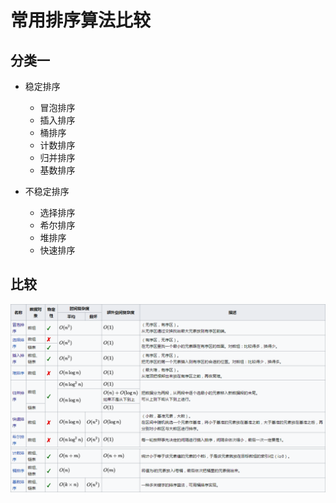 # 常用排序算法比较

## 分类一
- 稳定排序
    - 冒泡排序
    - 插入排序
    - 桶排序
    - 计数排序
    - 归并排序
    - 基数排序

- 不稳定排序
    - 选择排序
    - 希尔排序
    - 堆排序
    - 快速排序

## 比较 
![排序算法比较](https://github.com/euxuoh/leetcode/blob/master/sort/sort-compare.png)

